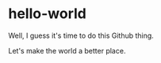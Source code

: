# hello-world

Well, I guess it's time to do this Github thing. 

Let's make the world a better place.
